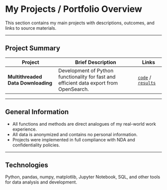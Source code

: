 # My Projects / Portfolio Overview  
This section contains my main projects with descriptions, outcomes, and links to source materials.

---

## Project Summary

| Project                      | Brief Description                                                  | Links                                |
|-----------------------------|---------------------------------------------------------------------|--------------------------------------|
| **Multithreaded Data Downloading** | Development of Python functionality for fast and efficient data export from OpenSearch. | [`code`](/common/concurrent_data_downloader.py) / [`results`](./1.%20Multithreaded%20Data%20Downloading.md) |

---

## General Information

- All functions and methods are direct analogues of my real-world work experience.  
- All data is anonymized and contains no personal information.  
- Projects were implemented in full compliance with NDA and confidentiality policies.

---

## Technologies

Python, pandas, numpy, matplotlib, Jupyter Notebook, SQL, and other tools for data analysis and development.
